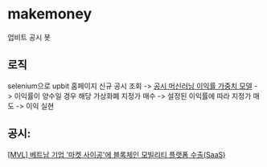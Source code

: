 # makemoney
업비트 공시 봇

## 로직
selenium으로 upbit 홈페이지 신규 공시 조회 -> <a href="https://colab.research.google.com/drive/1u7ewy0d4iB2Cf4gCb9johMF3cDH_nO9F?usp=sharing">공시 머신러닝 이익률 가중치 모델<a>
-> 이익률이 양수일 경우 해당 가상화폐 지정가 매수 -> 설정된 이익률에 따라 지정가 매도 -> 이익 실현

## 공시: <a href="http://s3.ap-northeast-2.amazonaws.com/dunamuplatform-druid-disclosure-coolprod/b71ef23a-a6e3-47d6-8d92-9c6d4efba915-9b37f4c2-f82d-43eb-b711-e0013c0019ba.pdf">
[MVL] 베트남 기업 '마켓 사이공'에 블록체인 모빌리티 플랫폼 수출(SaaS)</a>
